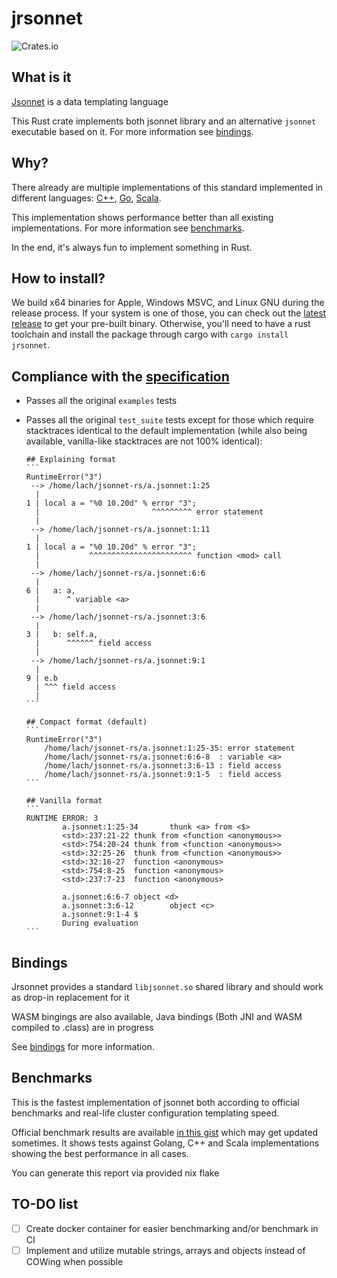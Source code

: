# jrsonnet

![Crates.io](https://img.shields.io/crates/v/jrsonnet-evaluator)

## What is it

[Jsonnet](https://jsonnet.org/) is a data templating language

This Rust crate implements both jsonnet library and an alternative `jsonnet` executable based on it. For more information see [bindings](#Bindings).

## Why?

There already are multiple implementations of this standard implemented in different languages: [C++](https://github.com/google/jsonnet), [Go](https://github.com/google/go-jsonnet/), [Scala](https://github.com/databricks/sjsonnet).

This implementation shows performance better than all existing implementations. For more information see [benchmarks](#Benchmarks).

In the end, it's always fun to implement something in Rust.

## How to install?

We build x64 binaries for Apple, Windows MSVC, and Linux GNU during the release process. If your system is one of those, you can check out the [latest release](https://github.com/CertainLach/jrsonnet/releases/latest) to get your pre-built binary. Otherwise, you'll need to have a rust toolchain and install the package through cargo with `cargo install jrsonnet`.

## Compliance with the [specification](https://jsonnet.org/ref/spec.html)

- Passes all the original `examples` tests

- Passes all the original `test_suite` tests except for those which require stacktraces identical to the default implementation (while also being available, vanilla-like stacktraces are not 100% identical):

  ```jsonnet
  ## Explaining format
  ​```
  RuntimeError("3")
   --> /home/lach/jsonnet-rs/a.jsonnet:1:25
    |
  1 | local a = "%0 10.20d" % error "3";
    |                         ^^^^^^^^^ error statement
    |
   --> /home/lach/jsonnet-rs/a.jsonnet:1:11
    |
  1 | local a = "%0 10.20d" % error "3";
    |           ^^^^^^^^^^^^^^^^^^^^^^^ function <mod> call
    |
   --> /home/lach/jsonnet-rs/a.jsonnet:6:6
    |
  6 |   a: a,
    |      ^ variable <a>
    |
   --> /home/lach/jsonnet-rs/a.jsonnet:3:6
    |
  3 |   b: self.a,
    |      ^^^^^^ field access
    |
   --> /home/lach/jsonnet-rs/a.jsonnet:9:1
    |
  9 | e.b
    | ^^^ field access
    |
  ​```

  ## Compact format (default)
  ​```
  RuntimeError("3")
      /home/lach/jsonnet-rs/a.jsonnet:1:25-35: error statement
      /home/lach/jsonnet-rs/a.jsonnet:6:6-8  : variable <a>
      /home/lach/jsonnet-rs/a.jsonnet:3:6-13 : field access
      /home/lach/jsonnet-rs/a.jsonnet:9:1-5  : field access
  ​```

  ## Vanilla format
  ​```
  RUNTIME ERROR: 3
          a.jsonnet:1:25-34       thunk <a> from <$>
          <std>:237:21-22 thunk from <function <anonymous>>
          <std>:754:20-24 thunk from <function <anonymous>>
          <std>:32:25-26  thunk from <function <anonymous>>
          <std>:32:16-27  function <anonymous>
          <std>:754:8-25  function <anonymous>
          <std>:237:7-23  function <anonymous>

          a.jsonnet:6:6-7 object <d>
          a.jsonnet:3:6-12        object <c>
          a.jsonnet:9:1-4 $
          During evaluation
  ​```
  ```

## Bindings

Jrsonnet provides a standard `libjsonnet.so` shared library and should work as drop-in replacement for it

WASM bingings are also available, Java bindings (Both JNI and WASM compiled to .class) are in progress

See [bindings](./bindings/) for more information.

## Benchmarks

This is the fastest implementation of jsonnet both according to official benchmarks and real-life cluster configuration templating speed.

Official benchmark results are available [in this gist](https://gist.github.com/CertainLach/5770d7ad4836066f8e0bd91e823e451b) which may get updated sometimes. It shows tests against Golang, C++ and Scala implementations showing the best performance in all cases.

You can generate this report via provided nix flake

## TO-DO list

- [ ] Create docker container for easier benchmarking and/or benchmark in CI
- [ ] Implement and utilize mutable strings, arrays and objects instead of COWing when possible
